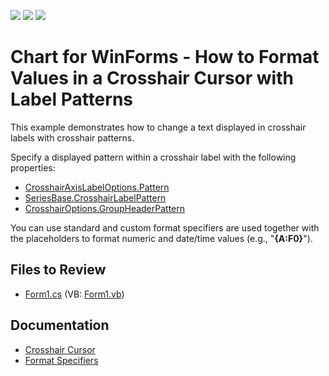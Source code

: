 <!-- default badges list -->
![](https://img.shields.io/endpoint?url=https://codecentral.devexpress.com/api/v1/VersionRange/128574728/16.1.4%2B)
[![](https://img.shields.io/badge/Open_in_DevExpress_Support_Center-FF7200?style=flat-square&logo=DevExpress&logoColor=white)](https://supportcenter.devexpress.com/ticket/details/E4490)
[![](https://img.shields.io/badge/📖_How_to_use_DevExpress_Examples-e9f6fc?style=flat-square)](https://docs.devexpress.com/GeneralInformation/403183)
<!-- default badges end -->

# Chart for WinForms - How to Format Values in a Crosshair Cursor with Label Patterns

This example demonstrates how to change a text displayed in crosshair labels with crosshair patterns. 

Specify a displayed pattern within a crosshair label with the following properties:

* [CrosshairAxisLabelOptions.Pattern](https://docs.devexpress.com/CoreLibraries/DevExpress.XtraCharts.CrosshairAxisLabelOptions.Pattern)
* [SeriesBase.CrosshairLabelPattern](https://docs.devexpress.com/CoreLibraries/DevExpress.XtraCharts.SeriesBase.CrosshairLabelPattern)
* [CrosshairOptions.GroupHeaderPattern](https://docs.devexpress.com/CoreLibraries/DevExpress.XtraCharts.CrosshairOptions.GroupHeaderPattern)

You can use standard and custom format specifiers are used together with the placeholders to format numeric and date/time values (e.g., "<strong>{A:F0}</strong>").
 
## Files to Review

* [Form1.cs](./CS/FormatCrosshairLabels/Form1.cs) (VB: [Form1.vb](./VB/FormatCrosshairLabels/Form1.vb))

## Documentation

* [Crosshair Cursor](https://docs.devexpress.com/WindowsForms/14710/controls-and-libraries/chart-control/end-user-features/tooltip-and-crosshair-cursor/crosshair-cursor)
* [Format Specifiers](https://docs.devexpress.com/WindowsForms/2141/common-features/formatting-values/format-specifiers)



